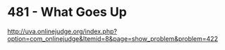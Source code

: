 481 - What Goes Up
=======

http://uva.onlinejudge.org/index.php?option=com_onlinejudge&Itemid=8&page=show_problem&problem=422

